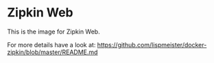 # Zipkin Web

This is the image for Zipkin Web.

For more details have a look at:
<https://github.com/lispmeister/docker-zipkin/blob/master/README.md>
